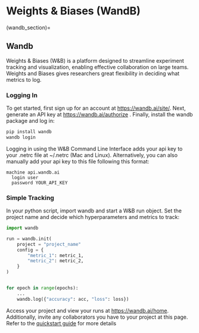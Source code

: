 # Weights & Biases (WandB)

(wandb_section)=
## Wandb
Weights & Biases (W&B) is a platform designed to streamline experiment tracking and visualization, enabling effective collaboration on large teams. Weights and Biases gives researchers great flexibility in deciding what metrics to log.

### Logging In
To get started, first sign up for an account at https://wandb.ai/site/. Next, generate an API key at https://wandb.ai/authorize . Finally, install the wandb package and log in:

```bash
pip install wandb
wandb login
```

Logging in using the W&B Command Line Interface adds your api key to your .netrc file at ~/.netrc (Mac and Linux). Alternatively, you can also manually add your api key to this file following this format:

```
machine api.wandb.ai
  login user
  password YOUR_API_KEY
```

### Simple Tracking
In your python script, import wandb and start a W&B run object. Set the project name and decide which hyperparameters and metrics to track:

```python
import wandb

run = wandb.init(
    project = "project_name"
    config = {
        "metric_1": metric_1,
        "metric_2": metric_2,
    }
)


for epoch in range(epochs):
    ...
    wandb.log({"accuracy": acc, "loss": loss})
```

Access your project and view your runs at https://wandb.ai/home. Additionally, invite any collaborators you have to your project at this page. Refer to the [quickstart guide](https://docs.wandb.ai/quickstart/) for more details